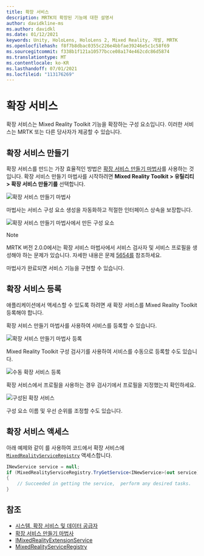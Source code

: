 ```yaml
---
title: 확장 서비스
description: MRTK의 확장된 기능에 대한 설명서
author: davidkline-ms
ms.author: davidkl
ms.date: 01/12/2021
keywords: Unity, HoloLens, HoloLens 2, Mixed Reality, 개발, MRTK
ms.openlocfilehash: f8f7b8dbac0355c226e4bbfae39246e5c1c58f69
ms.sourcegitcommit: f338b1f121a10577bcce08a174e462cdc86d5874
ms.translationtype: MT
ms.contentlocale: ko-KR
ms.lasthandoff: 07/01/2021
ms.locfileid: "113176269"
---
```

# <a name="extension-services"></a>확장 서비스

확장 서비스는 Mixed Reality Toolkit 기능을 확장하는 구성 요소입니다. 이러한 서비스는 MRTK 또는 다른 당사자가 제공할 수 있습니다.

## <a name="creating-an-extension-service"></a>확장 서비스 만들기

확장 서비스를 만드는 가장 효율적인 방법은 [확장 서비스 만들기 마법사](../tools/extension-service-creation-wizard.md)를 사용하는 것입니다.
확장 서비스 만들기 마법사를 시작하려면 **Mixed Reality Toolkit > 유틸리티 > 확장 서비스 만들기를** 선택합니다.

![확장 서비스 만들기 마법사](../images/extension-wizard/ExtensionServiceCreationWizard.png)

마법사는 서비스 구성 요소 생성을 자동화하고 적절한 인터페이스 상속을 보장합니다.

![확장 서비스 만들기 마법사에서 만든 구성 요소](../images/extension-wizard/ExtensionServiceComponents.png)

> [!Note]
> MRTK 버전 2.0.0에서는 확장 서비스 마법사에서 서비스 검사자 및 서비스 프로필을 생성해야 하는 문제가 있습니다. 자세한 내용은 문제 [5654를](https://github.com/microsoft/MixedRealityToolkit-Unity/issues/5654) 참조하세요.

마법사가 완료되면 서비스 기능을 구현할 수 있습니다.

## <a name="registering-an-extension-service"></a>확장 서비스 등록

애플리케이션에서 액세스할 수 있도록 하려면 새 확장 서비스를 Mixed Reality Toolkit 등록해야 합니다.

확장 서비스 만들기 마법사를 사용하여 서비스를 등록할 수 있습니다.

![확장 서비스 만들기 마법사 등록](../images/extension-wizard/ExtensionServiceWizardRegister.png)

Mixed Reality Toolkit 구성 검사기를 사용하여 서비스를 수동으로 등록할 수도 있습니다.

![수동 확장 서비스 등록](../images/profiles/RegisterExtensionService.png)

확장 서비스에서 프로필을 사용하는 경우 검사기에서 프로필을 지정했는지 확인하세요.

![구성된 확장 서비스](../images/profiles/ConfiguredExtensionService.png)

구성 요소 이름 및 우선 순위를 조정할 수도 있습니다.

## <a name="accessing-an-extension-service"></a>확장 서비스 액세스

아래 예제와 같이 를 사용하여 코드에서 확장 서비스에 [`MixedRealityServiceRegistry`](xref:Microsoft.MixedReality.Toolkit.MixedRealityServiceRegistry) 액세스합니다.

```c#
INewService service = null;
if (MixedRealityServiceRegistry.TryGetService<INewService>(out service))
{
    // Succeeded in getting the service,  perform any desired tasks.
}
```

## <a name="see-also"></a>참조

- [시스템, 확장 서비스 및 데이터 공급자](../../architecture/systems-extensions-providers.md)
- [확장 서비스 만들기 마법사](../tools/extension-service-creation-wizard.md)
- [IMixedRealityExtensionService](xref:Microsoft.MixedReality.Toolkit.IMixedRealityExtensionService)
- [MixedRealityServiceRegistry](xref:Microsoft.MixedReality.Toolkit.MixedRealityServiceRegistry)
